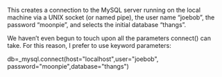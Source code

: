 This creates a connection to the MySQL server running on the local machine via a UNIX socket (or named pipe), the user name “joebob”, the password “moonpie”, and selects the initial database “thangs”.

We haven’t even begun to touch upon all the parameters connect() can take. For this reason, I prefer to use keyword parameters:

db=_mysql.connect(host="localhost",user="joebob",
                  password="moonpie",database="thangs")


